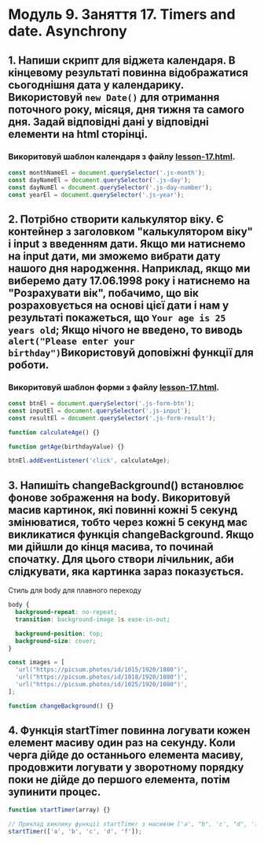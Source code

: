 # Модуль 9. Заняття 17. Timers and date. Asynchrony

## 1. Напиши скрипт для віджета календаря. В кінцевому результаті повинна відображатися сьогоднішня дата у календарику. Використовуй `new Date()` для отримання поточного року, місяця, дня тижня та самого дня. Задай відповідні дані у відповідні елементи на html сторінці.

### Викоритовуй шаблон календаря з файлу [lesson-17.html](./lesson-17.html).

```js
const monthNameEl = document.querySelector('.js-month');
const dayNameEl = document.querySelector('.js-day');
const dayNumEl = document.querySelector('.js-day-number');
const yearEl = document.querySelector('.js-year');
```

## 2. Потрібно створити калькулятор віку. Є контейнер з заголовком "калькулятором віку" і input з введенням дати. Якщо ми натиснемо на input дати, ми зможемо вибрати дату нашого дня народження. Наприклад, якщо ми виберемо дату 17.06.1998 року і натиснемо на "Розрахувати вік", побачимо, що вік розраховується на основі цієї дати і нам у результаті покажеться, що `Your age is 25 years old`; Якщо нічого не введено, то виводь `alert("Please enter your birthday")`Використовуй доповіжні функції для роботи.

### Викоритовуй шаблон форми з файлу [lesson-17.html](./lesson-17.html).

```js
const btnEl = document.querySelector('.js-form-btn');
const inputEl = document.querySelector('.js-input');
const resultEl = document.querySelector('.js-form-result');

function calculateAge() {}

function getAge(birthdayValue) {}

btnEl.addEventListener('click', calculateAge);
```

## 3. Напишіть changeBackground() встановлює фонове зображення на body. Викоритовуй масив картинок, які повинні кожні 5 секунд змінюватися, тобто через кожні 5 секунд має викликатися функція changeBackground. Якщо ми дійшли до кінця масива, то починай спочатку. Для цього створи лічильник, аби слідкувати, яка картинка зараз показується.

Стиль для body для плавного переходу

```css
body {
  background-repeat: no-repeat;
  transition: background-image 1s ease-in-out;

  background-position: top;
  background-size: cover;
}
```

```js
const images = [
  'url("https://picsum.photos/id/1015/1920/1080")',
  'url("https://picsum.photos/id/1018/1920/1080")',
  'url("https://picsum.photos/id/1025/1920/1080")',
];

function changeBackground() {}
```

## 4. Функція startTimer повинна логувати кожен елемент масиву один раз на секунду. Коли черга дійде до останнього елемента масиву, продовжити логувати у зворотному порядку поки не дійде до першого елемента, потім зупинити процес.

```js
function startTimer(array) {}

// Приклад виклику функції startTimer з масивом ['a', "b", 'c', "d", 'f']
startTimer(['a', 'b', 'c', 'd', 'f']);
```
